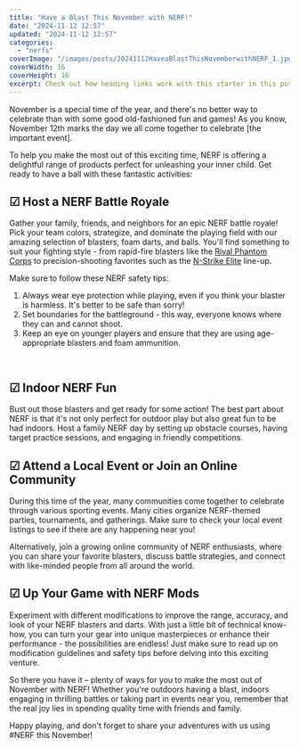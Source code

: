 ```yaml
---
title: "Have a Blast This November with NERF!"
date: "2024-11-12 12:57"
updated: "2024-11-12 12:57"
categories:
  - "nerfs"
coverImage: "/images/posts/20241112HaveaBlastThisNovemberwithNERF_1.jpg"
coverWidth: 16
coverHeight: 16
excerpt: Check out how heading links work with this starter in this post.
---
```


<script>
  import { base } from '$app/paths';
</script>


November is a special time of the year, and there's no better way to celebrate than with some good old-fashioned fun and games! As you know, November 12th marks the day we all come together to celebrate [the important event].

To help you make the most out of this exciting time, NERF is offering a delightful range of products perfect for unleashing your inner child. Get ready to have a ball with these fantastic activities:

## ☑ Host a NERF Battle Royale

Gather your family, friends, and neighbors for an epic NERF battle royale! Pick your team colors, strategize, and dominate the playing field with our amazing selection of blasters, foam darts, and balls. You'll find something to suit your fighting style - from rapid-fire blasters like the [Rival Phantom Corps](https://www.hasbro.com/en-us/brand-families/nerf) to precision-shooting favorites such as the [N-Strike Elite](https://www.hasbro.com/en-us/brand-families/nerf/) line-up.

Make sure to follow these NERF safety tips:

1. Always wear eye protection while playing, even if you think your blaster is harmless. It's better to be safe than sorry!
2. Set boundaries for the battleground - this way, everyone knows where they can and cannot shoot.
3. Keep an eye on younger players and ensure that they are using age-appropriate blasters and foam ammunition.


<img class="cover-image" src="{base}/images/posts/20241112HaveaBlastThisNovemberwithNERF_2.jpg" alt="" style="aspect-ratio: 16 / 16;" width="16" height="16">

## ☑ Indoor NERF Fun

Bust out those blasters and get ready for some action! The best part about NERF is that it's not only perfect for outdoor play but also great fun to be had indoors. Host a family NERF day by setting up obstacle courses, having target practice sessions, and engaging in friendly competitions.

## ☑ Attend a Local Event or Join an Online Community

During this time of the year, many communities come together to celebrate through various sporting events. Many cities organize NERF-themed parties, tournaments, and gatherings. Make sure to check your local event listings to see if there are any happening near you!

Alternatively, join a growing online community of NERF enthusiasts, where you can share your favorite blasters, discuss battle strategies, and connect with like-minded people from all around the world.

## ☑ Up Your Game with NERF Mods

Experiment with different modifications to improve the range, accuracy, and look of your NERF blasters and darts. With just a little bit of technical know-how, you can turn your gear into unique masterpieces or enhance their performance - the possibilities are endless! Just make sure to read up on modification guidelines and safety tips before delving into this exciting venture.

So there you have it – plenty of ways for you to make the most out of November with NERF! Whether you're outdoors having a blast, indoors engaging in thrilling battles or taking part in events near you, remember that the real joy lies in spending quality time with friends and family.

Happy playing, and don't forget to share your adventures with us using #NERF this November!